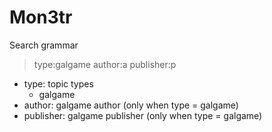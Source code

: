 # Mon3tr

Search grammar
> type:galgame author:a publisher:p
+ type: topic types
    + galgame
+ author: galgame author (only when type = galgame)
+ publisher: galgame publisher (only when type = galgame)